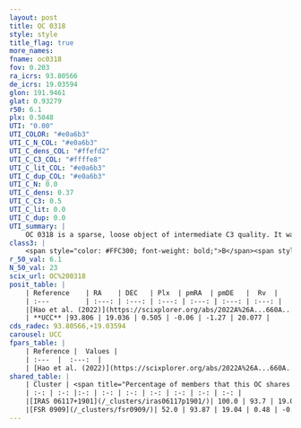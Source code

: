 ```yaml
---
layout: post
title: OC 0318
style: style
title_flag: true
more_names: 
fname: oc0318
fov: 0.203
ra_icrs: 93.80566
de_icrs: 19.03594
glon: 191.9461
glat: 0.93279
r50: 6.1
plx: 0.5048
UTI: "0.00"
UTI_COLOR: "#e0a6b3"
UTI_C_N_COL: "#e0a6b3"
UTI_C_dens_COL: "#ffefd2"
UTI_C_C3_COL: "#ffffe8"
UTI_C_lit_COL: "#e0a6b3"
UTI_C_dup_COL: "#e0a6b3"
UTI_C_N: 0.0
UTI_C_dens: 0.37
UTI_C_C3: 0.5
UTI_C_lit: 0.0
UTI_C_dup: 0.0
UTI_summary: |
    OC 0318 is a sparse, loose object of intermediate C3 quality. It was recently reported in the literature.<br><br><span style="color: #99180f; font-weight: bold;">Warning: </span>This is very likely a duplicate object, which shares a large percentage of members with at least one previously reported entry.<br><br><span style="color: #99180f; font-weight: bold;">Warning: </span>contains less than 25 stars with <i>P>0.5</i> estimated.
class3: |
    <span style="color: #FFC300; font-weight: bold;">B</span><span style="color: #FFC300; font-weight: bold;">B</span>
r_50_val: 6.1
N_50_val: 23
scix_url: OC%200318
posit_table: |
    | Reference    | RA    | DEC   | Plx  | pmRA  | pmDE   |  Rv  |
    | :---         | :---: | :---: | :---: | :---: | :---: | :---: |
    |[Hao et al. (2022)](https://scixplorer.org/abs/2022A%26A...660A...4H) | 93.789 | 19.046 | 0.53 | -0.059 | -1.283 | -- |
    | **UCC** |93.806 | 19.036 | 0.505 | -0.06 | -1.27 | 20.077 | 
cds_radec: 93.80566,+19.03594
carousel: UCC
fpars_table: |
    | Reference |  Values |
    | :---  |  :---:  |
    | [Hao et al. (2022)](https://scixplorer.org/abs/2022A%26A...660A...4H) | `AG=1.46, age=6.8, Z=0.026` |
shared_table: |
    | Cluster | <span title="Percentage of members that this OC shares with the ones listed">%</span>   | RA   | DEC   | Plx   | pmRA  | pmDE  | Rv | UTI |
    | :-: | :-: |:-: | :-: | :-: | :-: | :-: | :-: | :-: |
    |[IRAS 06117+1901](/_clusters/iras06117p1901/)| 100.0 | 93.7 | 19.0 | 0.48 | -0.07 | -1.26 | -5.1 |0.67 |
    |[FSR 0909](/_clusters/fsr0909/)| 52.0 | 93.87 | 19.04 | 0.48 | -0.04 | -1.26 | 20.08 |0.3 |
---
```

